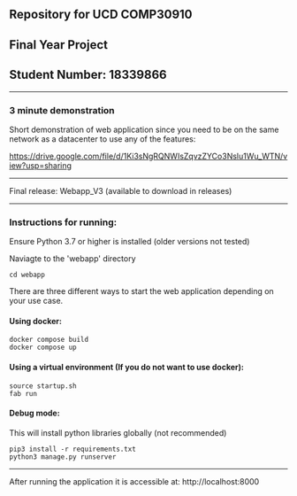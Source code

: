 ## Repository for UCD COMP30910 

## Final Year Project

## Student Number: 18339866

---

### 3 minute demonstration
Short demonstration of web application since you need to be on the same network as a datacenter to use any of the features:

https://drive.google.com/file/d/1Ki3sNgRQNWIsZqvzZYCo3Nslu1Wu_WTN/view?usp=sharing

---

Final release: Webapp_V3 (available to download in releases)

---

### Instructions for running:

Ensure Python 3.7 or higher is installed (older versions not tested)

Naviagte to the 'webapp' directory 
```
cd webapp
```

There are three different ways to start the web application depending on your use case. 

#### Using docker:

```
docker compose build
docker compose up
```

#### Using a virtual environment (If you do not want to use docker):

```
source startup.sh
fab run
```

#### Debug mode:

This will install python libraries globally (not recommended)

```
pip3 install -r requirements.txt
python3 manage.py runserver
```

---

After running the application it is accessible at: http://localhost:8000

